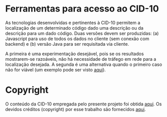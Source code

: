 # Ferramentas para acesso ao CID-10

As tecnologias desenvolvidas e pertinentes à CID-10 permitem a localização de um determinado código dado uma descrição ou da descrição para um dado código. Duas versões devem ser produzidas: (a) Javascript para uso de todos os dados no cliente (sem conexão com backend) e (b) versão Java para ser requisitada via cliente. 

A primeira é uma experimentação desejável, pois se os resultados mostrarem-se razoáveis, não há necessidade de tráfego em rede para a localização desejada. A segunda é uma alternativa quando o primeiro caso não for viável (um exemplo pode ser visto [aqui](http://www.icd10codesearch.com/)). 

# Copyright
O conteúdo da CID-10 empregada pelo presente projeto foi obtida [aqui](http://www.datasus.gov.br/cid10/V2008/cid10.htm). Os devidos créditos (copyright) por esse trabalho são fornecidos [aqui](http://www.datasus.gov.br/cid10/V2008/copyright.htm).
